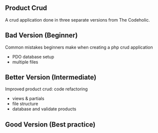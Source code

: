 ## Product Crud

A crud application done in three separate versions from The Codeholic.

## Bad Version (Beginner)

Common mistakes beginners make when creating a php crud application
- PDO database setup
- multiple files

## Better Version (Intermediate)

Improved product crud: code refactoring
- views & partials
- file structure
- database and validate products

## Good Version (Best practice)